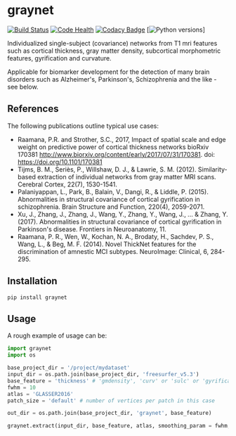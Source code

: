 # graynet

[![Build Status](https://travis-ci.org/raamana/graynet.svg?branch=master)](https://travis-ci.org/raamana/graynet)
[![Code Health](https://landscape.io/github/raamana/graynet/master/landscape.svg?style=flat)](https://landscape.io/github/raamana/graynet/master)
[![Codacy Badge](https://api.codacy.com/project/badge/Grade/fbf3c0d5d0214ab4ae059875819be9f0)](https://www.codacy.com/app/raamana/graynet?utm_source=github.com&amp;utm_medium=referral&amp;utm_content=raamana/graynet&amp;utm_campaign=Badge_Grade)
[![Python versions](https://img.shields.io/badge/python-2.7%2C%203.5%2C%203.6-blue.svg)]

Individualized single-subject (covariance) networks from T1 mri features such as cortical thickness, gray matter density, subcortical morphometric features, gyrification and curvature. 

Applicable for biomarker development for the detection of many brain disorders such as Alzheimer's, Parkinson's, Schizophrenia and the like - see below.

## References
The following publications outline typical use cases:
 * Raamana, P.R. and Strother, S.C., 2017, Impact of spatial scale and edge weight on predictive power of cortical thickness networks bioRxiv 170381 http://www.biorxiv.org/content/early/2017/07/31/170381. doi: https://doi.org/10.1101/170381
 * Tijms, B. M., Seriès, P., Willshaw, D. J., & Lawrie, S. M. (2012). Similarity-based extraction of individual networks from gray matter MRI scans. Cerebral Cortex, 22(7), 1530-1541.
 * Palaniyappan, L., Park, B., Balain, V., Dangi, R., & Liddle, P. (2015). Abnormalities in structural covariance of cortical gyrification in schizophrenia. Brain Structure and Function, 220(4), 2059-2071.
 * Xu, J., Zhang, J., Zhang, J., Wang, Y., Zhang, Y., Wang, J., ... & Zhang, Y. (2017). Abnormalities in structural covariance of cortical gyrification in Parkinson's disease. Frontiers in Neuroanatomy, 11.
 * Raamana, P. R., Wen, W., Kochan, N. A., Brodaty, H., Sachdev, P. S., Wang, L., & Beg, M. F. (2014). Novel ThickNet features for the discrimination of amnestic MCI subtypes. NeuroImage: Clinical, 6, 284-295.

## Installation

`pip install graynet`

## Usage

A rough example of usage can be:

```python
import graynet
import os

base_project_dir = '/project/mydataset'
input_dir = os.path.join(base_project_dir, 'freesurfer_v5.3')
base_feature = 'thickness' # 'gmdensity', 'curv' or 'sulc' or 'gyrification'
fwhm = 10
atlas = 'GLASSER2016'
patch_size = 'default' # number of vertices per patch in this case

out_dir = os.path.join(base_project_dir, 'graynet', base_feature)

graynet.extract(input_dir, base_feature, atlas, smoothing_param = fwhm, size = patch_size)

```
